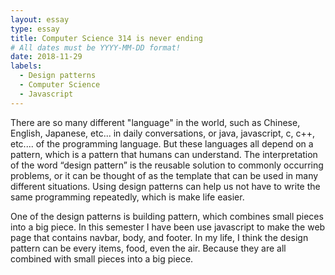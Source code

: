 ```yaml
---
layout: essay
type: essay
title: Computer Science 314 is never ending
# All dates must be YYYY-MM-DD format!
date: 2018-11-29
labels:
  - Design patterns
  - Computer Science
  - Javascript
---
```


There are so many different "language" in the world, such as Chinese, English, Japanese, etc... in daily conversations, or java, javascript, c, c++, etc.... of the programming language. But these languages all depend on a pattern, which is a pattern that humans can understand. The interpretation of the word “design pattern” is the reusable solution to commonly occurring problems, or it can be thought of as the template that can be used in many different situations. Using design patterns can help us not have to write the same programming repeatedly, which is make life easier.

One of the design patterns is building pattern, which combines small pieces into a big piece. In this semester I have been use javascript to make the web page that contains navbar, body, and footer. In my life, I think the design pattern can be every items, food, even the air. Because they are all combined with small pieces into a big piece.
